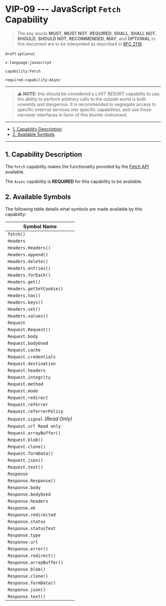 <!-- markdownlint-disable MD043 -->

# VIP-09 --- JavaScript `Fetch` Capability

> The key words **MUST**, **MUST NOT**, **REQUIRED**, **SHALL**, **SHALL NOT**, **SHOULD**, **SHOULD NOT**, **RECOMMENDED**,  **MAY**, and **OPTIONAL** in this document are to be interpreted as described in [RFC 2119](https://www.rfc-editor.org/rfc/rfc2119.txt).

`draft` `optional`

`v-language:javascript`

`capability:Fetch`

`required-capability:Async`

---

> &#x26a0; **NOTE:** this should be considered a _LAST RESORT_ capability to use, the ability to perform arbitrary calls to the outside world is both unwieldy and dangerous.
> It is recommended to segregate access to specific external services into specific capabilities, and use those narrower interfaces in favor of this blunter instrument.

---

- [1. Capability Description](#1-capability-description)
- [2. Available Symbols](#2-available-symbols)

---

## 1. Capability Description

The `Fetch` capability makes the functionality provided by the [Fetch API](https://developer.mozilla.org/en-US/docs/Web/API/Fetch_API) available.

The `Async` capability is **REQUIRED** for this capability to be available.

## 2. Available Symbols

The following table details what symbols are made available by this capability:

| Symbol Name                    |
| ------------------------------ |
| `fetch()`                      |
| `Headers`                      |
| `Headers.Headers()`            |
| `Headers.append()`             |
| `Headers.delete()`             |
| `Headers.entries()`            |
| `Headers.forEach()`            |
| `Headers.get()`                |
| `Headers.getSetCookie()`       |
| `Headers.has()`                |
| `Headers.keys()`               |
| `Headers.set()`                |
| `Headers.values()`             |
| `Request`                      |
| `Request.Request()`            |
| `Request.body`                 |
| `Request.bodyUsed`             |
| `Request.cache`                |
| `Request.credentials`          |
| `Request.destination`          |
| `Request.headers`              |
| `Request.integrity`            |
| `Request.method`               |
| `Request.mode`                 |
| `Request.redirect`             |
| `Request.referrer`             |
| `Request.referrerPolicy`       |
| `Request.signal` _(Read Only)_ |
| `Request.url Read only`        |
| `Request.arrayBuffer()`        |
| `Request.blob()`               |
| `Request.clone()`              |
| `Request.formData()`           |
| `Request.json()`               |
| `Request.text()`               |
| `Response`                     |
| `Response.Response()`          |
| `Response.body`                |
| `Response.bodyUsed`            |
| `Response.headers`             |
| `Response.ok`                  |
| `Response.redirected`          |
| `Response.status`              |
| `Response.statusText`          |
| `Response.type`                |
| `Response.url`                 |
| `Response.error()`             |
| `Response.redirect()`          |
| `Response.arrayBuffer()`       |
| `Response.blob()`              |
| `Response.clone()`             |
| `Response.formData()`          |
| `Response.json()`              |
| `Response.text()`              |
